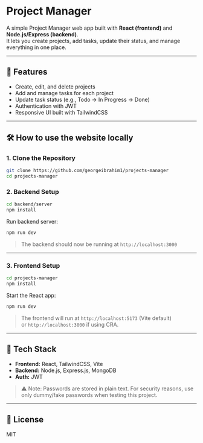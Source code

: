 # Project Manager

A simple Project Manager web app built with **React (frontend)** and **Node.js/Express (backend)**.  
It lets you create projects, add tasks, update their status, and manage everything in one place.  

---

## 🚀 Features
- Create, edit, and delete projects
- Add and manage tasks for each project
- Update task status (e.g., Todo → In Progress → Done)
- Authentication with JWT
- Responsive UI built with TailwindCSS

---

## 🛠️ How to use the website locally

### 1. Clone the Repository
```bash
git clone https://github.com/georgeibrahim1/projects-manager
cd projects-manager
```

### 2. Backend Setup
```bash
cd backend/server
npm install
```

Run backend server:
```bash
npm run dev
```

> The backend should now be running at `http://localhost:3000`

---

### 3. Frontend Setup
```bash
cd projects-manager
npm install
```

Start the React app:
```bash
npm run dev
```

> The frontend will run at `http://localhost:5173` (Vite default)  
> or `http://localhost:3000` if using CRA.

---

## 🔧 Tech Stack
- **Frontend:** React, TailwindCSS, Vite  
- **Backend:** Node.js, Express.js, MongoDB  
- **Auth:** JWT
> ⚠️ Note: Passwords are stored in plain text. For security reasons, use only dummy/fake passwords when testing this project.

---

## 📜 License
MIT  
